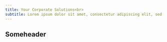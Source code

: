 ```yaml
---
title: Your Corporate Solutions<br>
subtitle: Lorem ipsum dolor sit amet, consectetur adipiscing elit, sed do eiusmod tempor incididunt ut labore et dolore magna aliqua. Ut enim ad minim veniam
---
```


## Someheader
